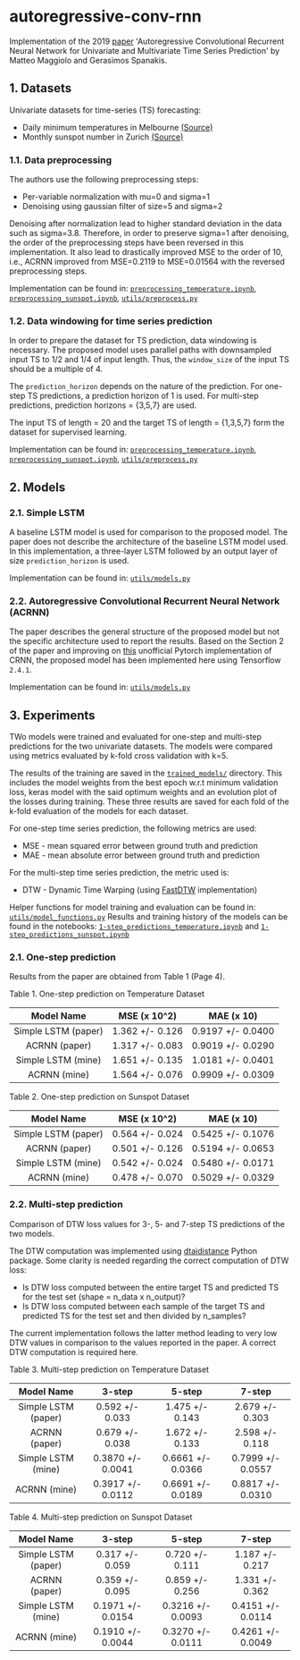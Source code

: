 # autoregressive-conv-rnn

Implementation of the 2019 [paper](https://arxiv.org/abs/1903.02540) 'Autoregressive Convolutional Recurrent Neural Network for Univariate and Multivariate Time Series Prediction' by Matteo Maggiolo and Gerasimos Spanakis.


## 1. Datasets 
Univariate datasets for time-series (TS) forecasting:  
  * Daily minimum temperatures in Melbourne [(Source)](https://www.kaggle.com/paulbrabban/daily-minimum-temperatures-in-melbourne)  
  * Monthly sunspot number in Zurich [(Source)](https://github.com/PacktPublishing/Practical-Time-Series-Analysis/blob/master/Data%20Files/monthly-sunspot-number-zurich-17.csv)  
  
### 1.1. Data preprocessing
The authors use the following preprocessing steps:  
  * Per-variable normalization with mu=0 and sigma=1  
  * Denoising using gaussian filter of size=5 and sigma=2  
  
Denoising after normalization lead to higher standard deviation in the data such as sigma=3.8. Therefore, in order to preserve sigma=1 after denoising, the order of the preprocessing steps have been reversed in this implementation. It also lead to drastically improved MSE to the order of 10, i.e., ACRNN improved from MSE=0.2119 to MSE=0.01564 with the reversed preprocessing steps.

Implementation can be found in: [`preprocessing_temperature.ipynb`](https://github.com/dinesh-k-natarajan/autoregressive-conv-rnn/blob/main/preprocessing_temperature.ipynb), [`preprocessing_sunspot.ipynb`](https://github.com/dinesh-k-natarajan/autoregressive-conv-rnn/blob/main/preprocessing_sunspot.ipynb), [`utils/preprocess.py`](https://github.com/dinesh-k-natarajan/autoregressive-conv-rnn/blob/main/utils/preprocess.py)

### 1.2. Data windowing for time series prediction
In order to prepare the dataset for TS prediction, data windowing is necessary. The proposed model uses parallel paths with downsampled input TS to 1/2 and 1/4 of input length. Thus, the `window_size` of the input TS should be a multiple of 4.
 
The `prediction_horizon` depends on the nature of the prediction. For one-step TS predictions, a prediction horizon of 1 is used. For multi-step predictions, prediction horizons = {3,5,7} are used.

The input TS of length = 20 and the target TS of length = {1,3,5,7} form the dataset for supervised learning.

Implementation can be found in: [`preprocessing_temperature.ipynb`](https://github.com/dinesh-k-natarajan/autoregressive-conv-rnn/blob/main/preprocessing_temperature.ipynb), [`preprocessing_sunspot.ipynb`](https://github.com/dinesh-k-natarajan/autoregressive-conv-rnn/blob/main/preprocessing_sunspot.ipynb), [`utils/preprocess.py`](https://github.com/dinesh-k-natarajan/autoregressive-conv-rnn/blob/main/utils/preprocess.py)

## 2. Models

### 2.1. Simple LSTM

A baseline LSTM model is used for comparison to the proposed model. The paper does not describe the architecture of the baseline LSTM model used. In this implementation, a three-layer LSTM followed by an output layer of size `prediction_horizon` is used. 

Implementation can be found in: [`utils/models.py`](https://github.com/dinesh-k-natarajan/autoregressive-conv-rnn/blob/main/utils/models.py)

### 2.2. Autoregressive Convolutional Recurrent Neural Network (ACRNN)

The paper describes the general structure of the proposed model but not the specific architecture used to report the results.
Based on the Section 2 of the paper and improving on [this](https://github.com/KurochkinAlexey/ConvRNN) unofficial Pytorch implementation of CRNN, the proposed model has been implemented here using Tensorflow `2.4.1`.

Implementation can be found in: [`utils/models.py`](https://github.com/dinesh-k-natarajan/autoregressive-conv-rnn/blob/main/utils/models.py)

## 3. Experiments

TWo models were trained and evaluated for one-step and multi-step predictions for the two univariate datasets.
The models were compared using metrics evaluated by k-fold cross validation with k=5. 

The results of the training are saved in the [`trained_models/`](https://github.com/dinesh-k-natarajan/autoregressive-conv-rnn/tree/main/trained_models) directory. This includes the model weights from the best epoch w.r.t minimum validation loss, keras model with the said optimum weights and an evolution plot of the losses during training. These three results are saved for each fold of the k-fold evaluation of the models for each dataset.

For one-step time series prediction, the following metrics are used:  
  * MSE - mean squared error between ground truth and prediction  
  * MAE - mean absolute error between ground truth and prediction  
  
For the multi-step time series prediction, the metric used is:  
  * DTW - Dynamic Time Warping (using [FastDTW](https://pypi.org/project/fastdtw/) implementation)

Helper functions for model training and evaluation can be found in: [`utils/model_functions.py`](https://github.com/dinesh-k-natarajan/autoregressive-conv-rnn/blob/main/utils/model_functions.py)
Results and training history of the models can be found in the notebooks: [`1-step_predictions_temperature.ipynb`](https://github.com/dinesh-k-natarajan/autoregressive-conv-rnn/blob/main/1-step_predictions_temperature.ipynb) and [`1-step_predictions_sunspot.ipynb`](https://github.com/dinesh-k-natarajan/autoregressive-conv-rnn/blob/main/1-step_predictions_sunspot.ipynb)

### 2.1.  One-step prediction

Results from the paper are obtained from Table 1 (Page 4).

Table 1. One-step prediction on Temperature Dataset

| Model Name         |   MSE (x 10^2)      |   MAE (x 10)      | 
| :-----------------:|:-------------------:|:-----------------:|
| Simple LSTM (paper)|1.362 +/- 0.126      |0.9197 +/- 0.0400  |  
| ACRNN (paper)      |1.317 +/- 0.083      |0.9019 +/- 0.0290  |  
| Simple LSTM (mine) |1.651 +/- 0.135      |1.0181 +/- 0.0401  | 
| ACRNN (mine)       |1.564 +/- 0.076      |0.9909 +/- 0.0309  |   

Table 2. One-step prediction on Sunspot Dataset

| Model Name         |   MSE (x 10^2)      |  MAE (x 10)       |
| :-----------------:|:-------------------:|:-----------------:|
| Simple LSTM (paper)|0.564 +/- 0.024      |0.5425 +/- 0.1076  |  
| ACRNN (paper)      |0.501 +/- 0.126      |0.5194 +/- 0.0653  |  
| Simple LSTM (mine) |0.542 +/- 0.024      |0.5480 +/- 0.0171  | 
| ACRNN (mine)       |0.478 +/- 0.070      |0.5029 +/- 0.0329  |


### 2.2.  Multi-step prediction

Comparison of DTW loss values for 3-, 5- and 7-step TS predictions of the two models.

The DTW computation was implemented using [dtaidistance](https://dtaidistance.readthedocs.io/en/latest/) Python package. 
Some clarity is needed regarding the correct computation of DTW loss:  
  * Is DTW loss computed between the entire target TS and predicted TS for the test set (shape = n_data x n_output)?
  * Is DTW loss computed between each sample of the target TS and predicted TS for the test set and then divided by n_samples?
  
The current implementation follows the latter method leading to very low DTW values in comparison to the values reported in the paper. A correct DTW computation is required here.

Table 3. Multi-step prediction on Temperature Dataset

| Model Name         |   3-step            |   5-step          |   7-step          | 
|:------------------:|:-------------------:|:-----------------:|:-----------------:|
| Simple LSTM (paper)|0.592 +/- 0.033      |1.475 +/- 0.143    |2.679 +/- 0.303    |  
| ACRNN (paper)      |0.679 +/- 0.038      |1.672 +/- 0.133    |2.598 +/- 0.118    |  
| Simple LSTM (mine) |0.3870 +/- 0.0041    |0.6661 +/- 0.0366  |0.7999 +/- 0.0557  |
| ACRNN (mine)       |0.3917 +/- 0.0112    |0.6691 +/- 0.0189  |0.8817 +/- 0.0310  |   

Table 4. Multi-step prediction on Sunspot Dataset

| Model Name         |   3-step            |   5-step          |   7-step          | 
| :-----------------:|:-------------------:|:-----------------:|:-----------------:|
| Simple LSTM (paper)|0.317 +/- 0.059      |0.720 +/- 0.111    |1.187 +/- 0.217    |  
| ACRNN (paper)      |0.359 +/- 0.095      |0.859 +/- 0.256    |1.331 +/- 0.362    |  
| Simple LSTM (mine) |0.1971 +/- 0.0154    |0.3216 +/- 0.0093  |0.4151 +/- 0.0114  |
| ACRNN (mine)       |0.1910 +/- 0.0044    |0.3270 +/- 0.0111  |0.4261 +/- 0.0049  | 
 
